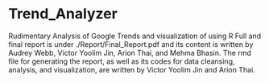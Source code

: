 # Trend_Analyzer
Rudimentary Analysis of Google Trends and visualization of using R
Full and final report is under ./Report/Final_Report.pdf and its content is written by Audrey Webb, Victor Yoolim Jin, Arion Thai, and Mehma Bhasin.
The rmd file for generating the report, as well as its codes for data cleansing, analysis, and visualization, are written by Victor Yoolim Jin and Arion Thai.
